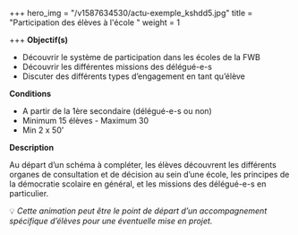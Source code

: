 +++
hero_img = "/v1587634530/actu-exemple_kshdd5.jpg"
title = "Participation des élèves à l'école "
weight = 1

+++
**Objectif(s)**

* Découvrir le système de participation dans les écoles de la FWB
* Découvrir les différentes missions des délégué-e-s
* Discuter des différents types d’engagement en tant qu’élève

**Conditions**

* A partir de la 1ère secondaire (délégué-e-s ou non)
* Minimum 15 élèves - Maximum 30
* Min 2 x 50’

**Description**

Au départ d’un schéma à compléter, les élèves découvrent les différents organes de consultation et de décision au sein d’une école, les principes de la démocratie scolaire en général, et les missions des délégué-e-s en particulier.

💡 _Cette animation peut être le point de départ d’un accompagnement spécifique d’élèves pour une éventuelle mise en projet._